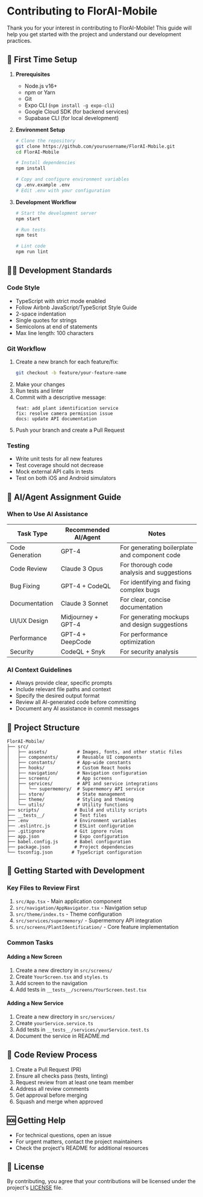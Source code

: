 # Contributing to FlorAI-Mobile

Thank you for your interest in contributing to FlorAI-Mobile! This guide will help you get started with the project and understand our development practices.

## 🌟 First Time Setup

1. **Prerequisites**
   - Node.js v16+
   - npm or Yarn
   - Git
   - Expo CLI (`npm install -g expo-cli`)
   - Google Cloud SDK (for backend services)
   - Supabase CLI (for local development)

2. **Environment Setup**

   ```bash
   # Clone the repository
   git clone https://github.com/yourusername/FlorAI-Mobile.git
   cd FlorAI-Mobile

   # Install dependencies
   npm install

   # Copy and configure environment variables
   cp .env.example .env
   # Edit .env with your configuration
   ```

3. **Development Workflow**

   ```bash
   # Start the development server
   npm start

   # Run tests
   npm test

   # Lint code
   npm run lint
   ```

## 🧑‍💻 Development Standards

### Code Style

- TypeScript with strict mode enabled
- Follow Airbnb JavaScript/TypeScript Style Guide
- 2-space indentation
- Single quotes for strings
- Semicolons at end of statements
- Max line length: 100 characters

### Git Workflow

1. Create a new branch for each feature/fix:
   ```bash
   git checkout -b feature/your-feature-name
   ```
2. Make your changes
3. Run tests and linter
4. Commit with a descriptive message:
   ```
   feat: add plant identification service
   fix: resolve camera permission issue
   docs: update API documentation
   ```
5. Push your branch and create a Pull Request

### Testing

- Write unit tests for all new features
- Test coverage should not decrease
- Mock external API calls in tests
- Test on both iOS and Android simulators

## 🤖 AI/Agent Assignment Guide

### When to Use AI Assistance

| Task Type       | Recommended AI/Agent | Notes                                         |
| --------------- | -------------------- | --------------------------------------------- |
| Code Generation | GPT-4                | For generating boilerplate and component code |
| Code Review     | Claude 3 Opus        | For thorough code analysis and suggestions    |
| Bug Fixing      | GPT-4 + CodeQL       | For identifying and fixing complex bugs       |
| Documentation   | Claude 3 Sonnet      | For clear, concise documentation              |
| UI/UX Design    | Midjourney + GPT-4   | For generating mockups and design suggestions |
| Performance     | GPT-4 + DeepCode     | For performance optimization                  |
| Security        | CodeQL + Snyk        | For security analysis                         |

### AI Context Guidelines

- Always provide clear, specific prompts
- Include relevant file paths and context
- Specify the desired output format
- Review all AI-generated code before committing
- Document any AI assistance in commit messages

## 📁 Project Structure

```
FlorAI-Mobile/
├── src/
│   ├── assets/           # Images, fonts, and other static files
│   ├── components/       # Reusable UI components
│   ├── constants/        # App-wide constants
│   ├── hooks/            # Custom React hooks
│   ├── navigation/       # Navigation configuration
│   ├── screens/          # App screens
│   ├── services/         # API and service integrations
│   │   └── supermemory/  # Supermemory API service
│   ├── store/            # State management
│   ├── theme/            # Styling and theming
│   └── utils/            # Utility functions
├── scripts/             # Build and utility scripts
├── __tests__/           # Test files
├── .env                 # Environment variables
├── .eslintrc.js         # ESLint configuration
├── .gitignore           # Git ignore rules
├── app.json             # Expo configuration
├── babel.config.js      # Babel configuration
├── package.json         # Project dependencies
└── tsconfig.json       # TypeScript configuration
```

## 🚀 Getting Started with Development

### Key Files to Review First

1. `src/App.tsx` - Main application component
2. `src/navigation/AppNavigator.tsx` - Navigation setup
3. `src/theme/index.ts` - Theme configuration
4. `src/services/supermemory/` - Supermemory API integration
5. `src/screens/PlantIdentification/` - Core feature implementation

### Common Tasks

#### Adding a New Screen

1. Create a new directory in `src/screens/`
2. Create `YourScreen.tsx` and `styles.ts`
3. Add screen to the navigation
4. Add tests in `__tests__/screens/YourScreen.test.tsx`

#### Adding a New Service

1. Create a new directory in `src/services/`
2. Create `yourService.service.ts`
3. Add tests in `__tests__/services/yourService.test.ts`
4. Document the service in README.md

## 📝 Code Review Process

1. Create a Pull Request (PR)
2. Ensure all checks pass (tests, linting)
3. Request review from at least one team member
4. Address all review comments
5. Get approval before merging
6. Squash and merge when approved

## 🆘 Getting Help

- For technical questions, open an issue
- For urgent matters, contact the project maintainers
- Check the project's README for additional resources

## 📜 License

By contributing, you agree that your contributions will be licensed under the project's [LICENSE](LICENSE) file.

